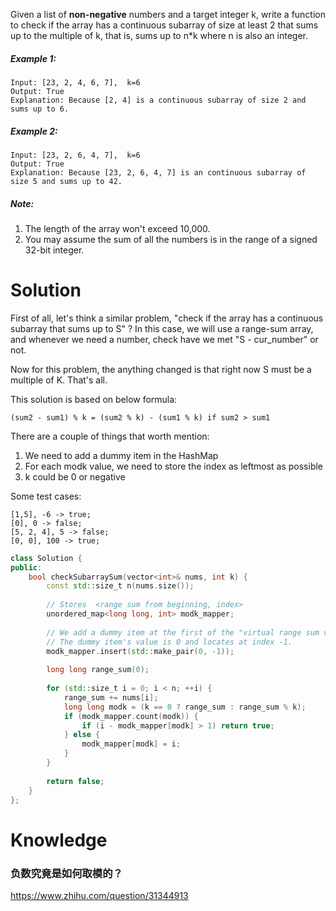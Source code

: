 Given a list of __non-negative__ numbers and a target integer k, write a function to check if the array has a continuous subarray of size at least 2 that sums up to the multiple of k, that is, sums up to n\*k where n is also an integer.

##### Example 1:

```
Input: [23, 2, 4, 6, 7],  k=6
Output: True
Explanation: Because [2, 4] is a continuous subarray of size 2 and sums up to 6.
```

##### Example 2:

```
Input: [23, 2, 6, 4, 7],  k=6
Output: True
Explanation: Because [23, 2, 6, 4, 7] is an continuous subarray of size 5 and sums up to 42.
```

##### Note:

1. The length of the array won't exceed 10,000.
2. You may assume the sum of all the numbers is in the range of a signed 32-bit integer.

# Solution

First of all, let's think a similar problem, "check if the array has a continuous subarray that sums up to S" ? In this case, we will use a range-sum array, and whenever we need a number, check have we met "S - cur_number" or not.

Now for this problem, the anything changed is that right now S must be a multiple of K. That's all.

This solution is based on below formula:

```
(sum2 - sum1) % k = (sum2 % k) - (sum1 % k) if sum2 > sum1
```

There are a couple of things that worth mention:

1. We need to add a dummy item in the HashMap
2. For each modk value, we need to store the index as leftmost as possible
3. k could be 0 or negative


Some test cases:

```
[1,5], -6 -> true;
[0], 0 -> false;
[5, 2, 4], 5 -> false;
[0, 0], 100 -> true;
```

```cpp
class Solution {
public:
    bool checkSubarraySum(vector<int>& nums, int k) {
        const std::size_t n(nums.size());
        
        // Stores  <range sum from beginning, index> 
        unordered_map<long long, int> modk_mapper;
        
        // We add a dummy item at the first of the "virtual range sum vector".
        // The dummy item's value is 0 and locates at index -1.
        modk_mapper.insert(std::make_pair(0, -1));
        
        long long range_sum(0);
        
        for (std::size_t i = 0; i < n; ++i) {
            range_sum += nums[i];
            long long modk = (k == 0 ? range_sum : range_sum % k);
            if (modk_mapper.count(modk)) {
                if (i - modk_mapper[modk] > 1) return true;
            } else {
                modk_mapper[modk] = i;
            }
        }
        
        return false;
    }
};
```


# Knowledge

### 负数究竟是如何取模的？

https://www.zhihu.com/question/31344913
